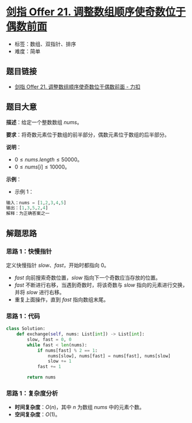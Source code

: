 # [剑指 Offer 21. 调整数组顺序使奇数位于偶数前面](https://leetcode.cn/problems/diao-zheng-shu-zu-shun-xu-shi-qi-shu-wei-yu-ou-shu-qian-mian-lcof/)

- 标签：数组、双指针、排序
- 难度：简单

## 题目链接

- [剑指 Offer 21. 调整数组顺序使奇数位于偶数前面 - 力扣](https://leetcode.cn/problems/diao-zheng-shu-zu-shun-xu-shi-qi-shu-wei-yu-ou-shu-qian-mian-lcof/)

## 题目大意

**描述**：给定一个整数数组 $nums$。

**要求**：将奇数元素位于数组的前半部分，偶数元素位于数组的后半部分。

**说明**：

- $0 \le nums.length \le 50000$。
- $0 \le nums[i] \le 10000$。

**示例**：

- 示例 1：

```python
输入：nums = [1,2,3,4,5]
输出：[1,3,5,2,4] 
解释：为正确答案之一
```

## 解题思路

### 思路 1：快慢指针

定义快慢指针 $slow$、$fast$，开始时都指向 $0$。

- $fast$ 向前搜索奇数位置，$slow$ 指向下一个奇数应当存放的位置。
- $fast$ 不断进行右移，当遇到奇数时，将该奇数与 $slow$ 指向的元素进行交换，并将 $slow$ 进行右移。
- 重复上面操作，直到 $fast$ 指向数组末尾。

### 思路 1：代码

```python
class Solution:
    def exchange(self, nums: List[int]) -> List[int]:
        slow, fast = 0, 0
        while fast < len(nums):
            if nums[fast] % 2 == 1:
                nums[slow], nums[fast] = nums[fast], nums[slow]
                slow += 1
            fast += 1

        return nums
```

### 思路 1：复杂度分析

- **时间复杂度**：$O(n)$，其中 $n$ 为数组 $nums$ 中的元素个数。
- **空间复杂度**：$O(1)$。

